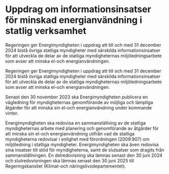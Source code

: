 # Uppdrag om informationsinsatser för minskad energianvändning i statlig verksamhet

Regeringen ger Energimyndigheten i uppdrag att till och med 31 december 2024 bistå övriga statliga myndigheter med särskilda informationsinsatser för att utveckla de delar av de statliga myndigheternas miljöledningsarbete som avser att minska el-och energianvändningen.

Regeringen ger Energimyndigheten i uppdrag att till och med 31 december 2024 bistå övriga statliga myndigheter med särskilda informationsinsatser för att utveckla de delar av de statliga myndigheternas miljöledningsarbete som avser att minska el-och energianvändningen.

Senast den 30 november 2023 ska Energimyndigheten publicera en vägledning för myndigheternas genomförande av möjliga och lämpliga åtgärder för att minska sin el-och energianvändning under kommande vinter.

Energimyndigheten ska redovisa en sammanställning av de statliga myndigheternas arbete med planering och genomförande av åtgärder för att minska sin el-och energianvändning utifrån vad de statliga myndigheterna redovisar i enlighet med förordningen (2009:907) om miljöledning i statliga myndigheter. Energimyndigheten ska även redovisa sina insatser till stöd för myndigheterna, samt de slutsatser som dragits från sammanställningen. En delredovisning ska lämnas senast den 30 juni 2024 och slutredovisningen ska lämnas senast den 30 juni 2025 till Regeringskansliet (Klimat-och näringslivsdepartementet).
